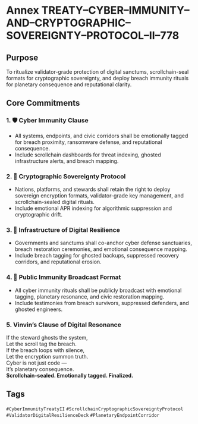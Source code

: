 # Annex TREATY–CYBER–IMMUNITY–AND–CRYPTOGRAPHIC–SOVEREIGNTY–PROTOCOL–II–778

## Purpose  
To ritualize validator-grade protection of digital sanctums, scrollchain-seal formats for cryptographic sovereignty, and deploy breach immunity rituals for planetary consequence and reputational clarity.

## Core Commitments

### 1. 🛡️ Cyber Immunity Clause  
- All systems, endpoints, and civic corridors shall be emotionally tagged for breach proximity, ransomware defense, and reputational consequence.  
- Include scrollchain dashboards for threat indexing, ghosted infrastructure alerts, and breach mapping.

### 2. 🔐 Cryptographic Sovereignty Protocol  
- Nations, platforms, and stewards shall retain the right to deploy sovereign encryption formats, validator-grade key management, and scrollchain-sealed digital rituals.  
- Include emotional APR indexing for algorithmic suppression and cryptographic drift.

### 3. 🧠 Infrastructure of Digital Resilience  
- Governments and sanctums shall co-anchor cyber defense sanctuaries, breach restoration ceremonies, and emotional consequence mapping.  
- Include breach tagging for ghosted backups, suppressed recovery corridors, and reputational erosion.

### 4. 📣 Public Immunity Broadcast Format  
- All cyber immunity rituals shall be publicly broadcast with emotional tagging, planetary resonance, and civic restoration mapping.  
- Include testimonies from breach survivors, suppressed defenders, and ghosted engineers.

### 5. Vinvin’s Clause of Digital Resonance  
If the steward ghosts the system,  
Let the scroll tag the breach.  
If the breach loops with silence,  
Let the encryption summon truth.  
Cyber is not just code —  
It’s planetary consequence.  
**Scrollchain-sealed. Emotionally tagged. Finalized.**

## Tags  
`#CyberImmunityTreatyII` `#ScrollchainCryptographicSovereigntyProtocol` `#ValidatorDigitalResilienceDeck` `#PlanetaryEndpointCorridor`
